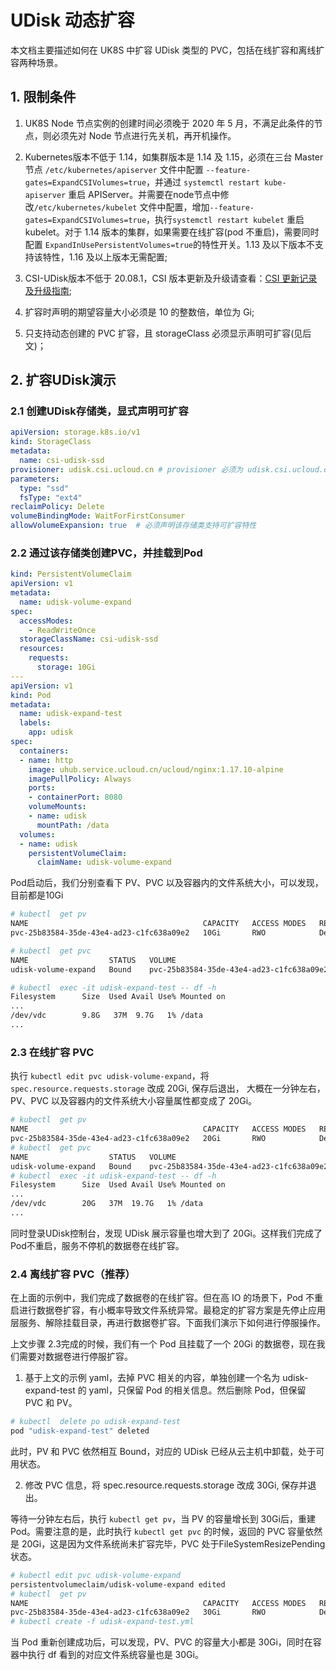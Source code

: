 # UDisk 动态扩容

本文档主要描述如何在 UK8S 中扩容 UDisk 类型的 PVC，包括在线扩容和离线扩容两种场景。

## 1. 限制条件

1. UK8S Node 节点实例的创建时间必须晚于 2020 年 5 月，不满足此条件的节点，则必须先对 Node 节点进行先关机，再开机操作。

2. Kubernetes版本不低于 1.14，如集群版本是 1.14 及 1.15，必须在三台 Master 节点 `/etc/kubernetes/apiserver` 文件中配置
   `--feature-gates=ExpandCSIVolumes=true`，并通过 `systemctl restart kube-apiserver` 重启
   APIServer。并需要在node节点中修改`/etc/kubernetes/kubelet`
   文件中配置，增加`--feature-gates=ExpandCSIVolumes=true`，执行`systemctl restart kubelet` 重启 kubelet。对于 1.14
   版本的集群，如果需要在线扩容(pod 不重启)，需要同时配置 `ExpandInUsePersistentVolumes=true`的特性开关。1.13 及以下版本不支持该特性，1.16
   及以上版本无需配置;

3. CSI-UDisk版本不低于 20.08.1，CSI 版本更新及升级请查看：[CSI 更新记录及升级指南](/uk8s/volume/csi_update);

4. 扩容时声明的期望容量大小必须是 10 的整数倍，单位为 Gi;

5. 只支持动态创建的 PVC 扩容，且 storageClass 必须显示声明可扩容(见后文)；

<!--
## 2. 准备操作

#### 2.1 升级CSI-UDisk版本

2.1.1. 检查CSI-UDisk版本，确认是否要升级

如下所示，如果CSI-UDisk的版本低于20.08.1,则需要升级CSI-UDisk版本。

```bash

# kubectl describe sts csi-udisk-controller  -n kube-system | grep csi-uk8s

    Image:      uhub.service.ucloud.cn/uk8s/csi-uk8s:20.03.1

```

2.2.2. 升级CSI-UDisk到20.08.1

```bash

# kubectl apply -f http://uk8s.cn-bj.ufileos.com/CSI/CSI-UDisk20.08.1/deploy_udisk_csi-controller.yml

# kubectl apply -f http://uk8s.cn-bj.ufileos.com/CSI/CSI-UDisk20.08.1/deploy_udisk_csi-node.yml

# kubectl apply -f http://uk8s.cn-bj.ufileos.com/CSI/CSI-UDisk20.08.1/deploy_udisk_rbac-controller.yml

# kubectl apply -f http://uk8s.cn-bj.ufileos.com/CSI/CSI-UDisk20.08.1/deploy_udisk_rbac-node.yml

```

#### 2.2 UK8S开启ExpnadCSIVolumes=true特性

仅1.14和1.15两个K8S版本中需要开启，1.16及以上已默认开启，1.13及以下版本不支持该特性。

#### 2.3 检查UK8S Node节点创建时间

如果节点创建时间早于2020年5月，该节点可能不支持在线扩容UDisk，此时需要先将该节点关机，再执行开机。

为了避免运行在节点上的业务受到影响，建议关机之前先执行Drain命令。

```bash

#  kubectl drain node-name --grace-period=900

```
-->

## 2. 扩容UDisk演示

### 2.1 创建UDisk存储类，显式声明可扩容

```yaml
apiVersion: storage.k8s.io/v1
kind: StorageClass
metadata:
  name: csi-udisk-ssd
provisioner: udisk.csi.ucloud.cn # provisioner 必须为 udisk.csi.ucloud.cn
parameters:
  type: "ssd" 
  fsType: "ext4" 
reclaimPolicy: Delete 
volumeBindingMode: WaitForFirstConsumer
allowVolumeExpansion: true  # 必须声明该存储类支持可扩容特性
```

### 2.2 通过该存储类创建PVC，并挂载到Pod

```yaml
kind: PersistentVolumeClaim
apiVersion: v1
metadata:
  name: udisk-volume-expand
spec:
  accessModes:
    - ReadWriteOnce
  storageClassName: csi-udisk-ssd
  resources:
    requests:
      storage: 10Gi
---
apiVersion: v1
kind: Pod
metadata:
  name: udisk-expand-test
  labels:
    app: udisk
spec:
  containers:
  - name: http
    image: uhub.service.ucloud.cn/ucloud/nginx:1.17.10-alpine 
    imagePullPolicy: Always
    ports:
    - containerPort: 8080
    volumeMounts:
    - name: udisk
      mountPath: /data
  volumes:
  - name: udisk
    persistentVolumeClaim:
      claimName: udisk-volume-expand
```

Pod启动后，我们分别查看下 PV、PVC 以及容器内的文件系统大小，可以发现，目前都是10Gi

```bash
# kubectl  get pv
NAME                                       CAPACITY   ACCESS MODES   RECLAIM POLICY   STATUS   CLAIM                         STORAGECLASS    REASON   AGE
pvc-25b83584-35de-43e4-ad23-c1fc638a09e2   10Gi       RWO            Delete           Bound    default/udisk-volume-expand   ssd-csi-udisk            2m26s

# kubectl  get pvc
NAME                  STATUS   VOLUME                                     CAPACITY   ACCESS MODES   STORAGECLASS    AGE
udisk-volume-expand   Bound    pvc-25b83584-35de-43e4-ad23-c1fc638a09e2   10Gi       RWO            ssd-csi-udisk   2m30s

# kubectl  exec -it udisk-expand-test -- df -h
Filesystem      Size  Used Avail Use% Mounted on
...
/dev/vdc        9.8G   37M  9.7G   1% /data
...
```

### 2.3 在线扩容 PVC

执行 `kubectl edit pvc udisk-volume-expand`，将 `spec.resource.requests.storage` 改成 20Gi, 保存后退出，
大概在一分钟左右，PV、PVC 以及容器内的文件系统大小容量属性都变成了 20Gi。

```bash
# kubectl  get pv
NAME                                       CAPACITY   ACCESS MODES   RECLAIM POLICY   STATUS   CLAIM                         STORAGECLASS    REASON   AGE
pvc-25b83584-35de-43e4-ad23-c1fc638a09e2   20Gi       RWO            Delete           Bound    default/udisk-volume-expand   ssd-csi-udisk            2m26s
# kubectl  get pvc
NAME                  STATUS   VOLUME                                     CAPACITY   ACCESS MODES   STORAGECLASS    AGE
udisk-volume-expand   Bound    pvc-25b83584-35de-43e4-ad23-c1fc638a09e2   20Gi       RWO            ssd-csi-udisk   2m30s
# kubectl  exec -it udisk-expand-test -- df -h
Filesystem      Size  Used Avail Use% Mounted on
...
/dev/vdc        20G   37M  19.7G   1% /data
...
```

同时登录UDisk控制台，发现 UDisk 展示容量也增大到了 20Gi。这样我们完成了Pod不重启，服务不停机的数据卷在线扩容。

### 2.4 离线扩容 PVC（推荐）

在上面的示例中，我们完成了数据卷的在线扩容。但在高 IO 的场景下，Pod
不重启进行数据卷扩容，有小概率导致文件系统异常。最稳定的扩容方案是先停止应用层服务、解除挂载目录，再进行数据卷扩容。下面我们演示下如何进行停服操作。

上文步骤 2.3完成的时候，我们有一个 Pod 且挂载了一个 20Gi 的数据卷，现在我们需要对数据卷进行停服扩容。

1. 基于上文的示例 yaml，去掉 PVC 相关的内容，单独创建一个名为 udisk-expand-test 的 yaml，只保留 Pod 的相关信息。然后删除 Pod，但保留 PVC 和 PV。

```bash
# kubectl  delete po udisk-expand-test
pod "udisk-expand-test" deleted
```

此时，PV 和 PVC 依然相互 Bound，对应的 UDisk 已经从云主机中卸载，处于可用状态。

2. 修改 PVC 信息，将 spec.resource.requests.storage 改成 30Gi, 保存并退出。

等待一分钟左右后，执行 `kubectl get pv`，当 PV 的容量增长到 30Gi后，重建 Pod。需要注意的是，此时执行 `kubectl get pvc` 的时候，返回的 PVC
容量依然是 20Gi，这是因为文件系统尚未扩容完毕，PVC 处于FileSystemResizePending 状态。

```bash
# kubectl edit pvc udisk-volume-expand
persistentvolumeclaim/udisk-volume-expand edited
# kubectl  get pv
NAME                                       CAPACITY   ACCESS MODES   RECLAIM POLICY   STATUS   CLAIM                   STORAGECLASS    REASON   AGE
pvc-25b83584-35de-43e4-ad23-c1fc638a09e2   30Gi       RWO            Delete           Bound    default/udisk-volume-expand   ssd-csi-udisk            20m
# kubectl create -f udisk-expand-test.yml
```

当 Pod 重新创建成功后，可以发现，PV、PVC 的容量大小都是 30Gi，同时在容器中执行 df 看到的对应文件系统容量也是 30Gi。

